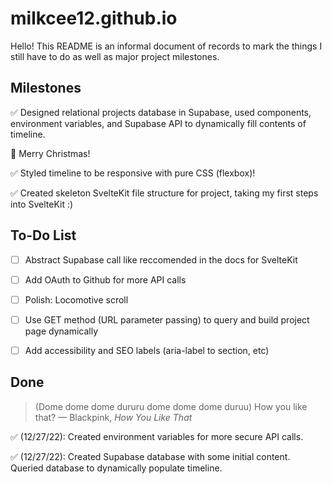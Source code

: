 # milkcee12.github.io
Hello! This README is an informal document of records to mark the things I still have to do as well as major project milestones.
## Milestones
  
  ✅ Designed relational projects database in Supabase, used components, environment variables, and Supabase API to dynamically fill contents of timeline.

  🎄 Merry Christmas!
  
  ✅ Styled timeline to be responsive with pure CSS (flexbox)!
  
  ✅ Created skeleton SvelteKit file structure for project, taking my first steps into SvelteKit :)

## To-Do List
- [ ] Abstract Supabase call like reccomended in the docs for SvelteKit
- [ ] Add OAuth to Github for more API calls
- [ ] Polish: Locomotive scroll
- [ ] Use GET method (URL parameter passing) to query and build project page dynamically
- [ ] Add accessibility and SEO labels (aria-label to section, etc)


## Done
>(Dome dome dome dururu dome dome dome duruu) How you like that?
— Blackpink, <i>How You Like That</i> 

  ✅ (12/27/22): Created environment variables for more secure API calls.

  ✅ (12/27/22): Created Supabase database with some initial content. Queried database to dynamically populate timeline.
